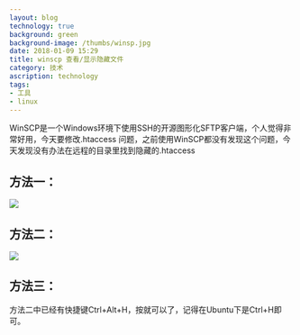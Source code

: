 ```yaml
---
layout: blog
technology: true
background: green
background-image: /thumbs/winsp.jpg
date: 2018-01-09 15:29
title: winscp 查看/显示隐藏文件
category: 技术
ascription: technology
tags:
- 工具
- linux
---
```


WinSCP是一个Windows环境下使用SSH的开源图形化SFTP客户端，个人觉得非常好用，今天要修改.htaccess 问题，之前使用WinSCP都没有发现这个问题，今天发现没有办法在远程的目录里找到隐藏的.htaccess
## 方法一：
![](https://ws1.sinaimg.cn/large/0060lm7Tly1fki6flvb25j30iw0723yu.jpg)
## 方法二：
![](https://ws1.sinaimg.cn/large/0060lm7Tly1fki6ggy0t3j30f50crwep.jpg)
## 方法三：
方法二中已经有快捷键Ctrl+Alt+H，按就可以了，记得在Ubuntu下是Ctrl+H即可。